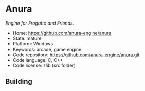 # Anura

_Engine for Frogatto and Friends._

- Home: https://github.com/anura-engine/anura
- State: mature
- Platform: Windows
- Keywords: arcade, game engine
- Code repository: https://github.com/anura-engine/anura.git
- Code language: C, C++
- Code license: zlib (src folder)

## Building
